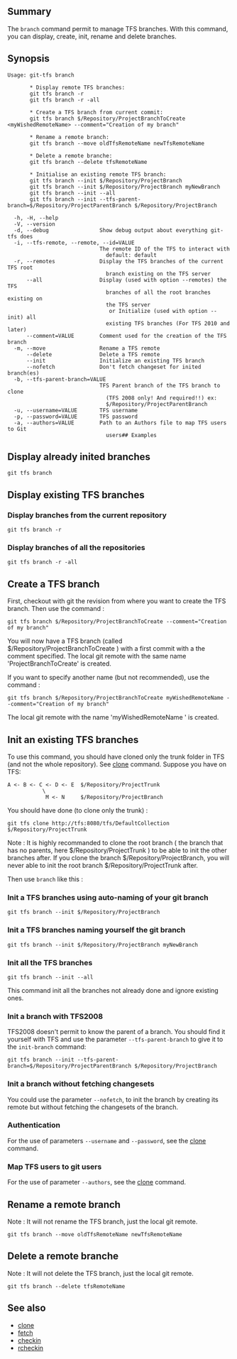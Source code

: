 ## Summary

The `branch` command permit to manage TFS branches. With this command, you can display, create, init, rename and delete branches.

## Synopsis
	Usage: git-tfs branch

		   * Display remote TFS branches:
		   git tfs branch -r
		   git tfs branch -r -all

		   * Create a TFS branch from current commit:
		   git tfs branch $/Repository/ProjectBranchToCreate <myWishedRemoteName> --comment="Creation of my branch"

		   * Rename a remote branch:
		   git tfs branch --move oldTfsRemoteName newTfsRemoteName

		   * Delete a remote branche:
		   git tfs branch --delete tfsRemoteName

		   * Initialise an existing remote TFS branch:
		   git tfs branch --init $/Repository/ProjectBranch
		   git tfs branch --init $/Repository/ProjectBranch myNewBranch
		   git tfs branch --init --all
		   git tfs branch --init --tfs-parent-branch=$/Repository/ProjectParentBranch $/Repository/ProjectBranch

	  -h, -H, --help
	  -V, --version
	  -d, --debug                Show debug output about everything git-tfs does
	  -i, --tfs-remote, --remote, --id=VALUE
								 The remote ID of the TFS to interact with
								   default: default
	  -r, --remotes              Display the TFS branches of the current TFS root
								   branch existing on the TFS server
		  --all                  Display (used with option --remotes) the TFS
								   branches of all the root branches existing on
								   the TFS server
									or Initialize (used with option --init) all
								   existing TFS branches (For TFS 2010 and later)
		  --comment=VALUE        Comment used for the creation of the TFS branch
	  -m, --move                 Rename a TFS remote
		  --delete               Delete a TFS remote
		  --init                 Initialize an existing TFS branch
		  --nofetch              Don't fetch changeset for inited branch(es)
	  -b, --tfs-parent-branch=VALUE
								 TFS Parent branch of the TFS branch to clone
								   (TFS 2008 only! And required!!) ex:
								   $/Repository/ProjectParentBranch
	  -u, --username=VALUE       TFS username
	  -p, --password=VALUE       TFS password
	  -a, --authors=VALUE        Path to an Authors file to map TFS users to Git
								   users## Examples

## Display already inited branches

    git tfs branch

## Display existing TFS branches

### Display branches from the current repository

    git tfs branch -r

### Display branches of all the repositories
    git tfs branch -r -all

## Create a TFS branch

First, checkout with git the revision from where you want to create the TFS branch. Then use the command :

    git tfs branch $/Repository/ProjectBranchToCreate --comment="Creation of my branch"

You will now have a TFS branch (called $/Repository/ProjectBranchToCreate ) with a first commit with a the comment specified. The local git remote with the same name 'ProjectBranchToCreate' is created.

If you want to specify another name (but not recommended), use the command :

    git tfs branch $/Repository/ProjectBranchToCreate myWishedRemoteName --comment="Creation of my branch"

 The local git remote with the name 'myWishedRemoteName ' is created.

## Init an existing TFS branches

To use this command, you should have cloned only the trunk folder in TFS (and not the whole repository). See [clone](clone.md) command.
Suppose you have on TFS:

    A <- B <- C <- D <- E  $/Repository/ProjectTrunk
               \                              
                M <- N     $/Repository/ProjectBranch

You should have done (to clone only the trunk) :

    git tfs clone http://tfs:8080/tfs/DefaultCollection $/Repository/ProjectTrunk

Note : It is highly recommanded to clone the root branch ( the branch that has no parents, here $/Repository/ProjectTrunk ) to be able to init the other branches after.
If you clone the branch $/Repository/ProjectBranch, you will never able to init the root branch $/Repository/ProjectTrunk after.

Then use `branch` like this :

### Init a TFS branches using auto-naming of your git branch
    git tfs branch --init $/Repository/ProjectBranch

### Init a TFS branches naming yourself the git branch
    git tfs branch --init $/Repository/ProjectBranch myNewBranch

### Init all the TFS branches
    git tfs branch --init --all
This command init all the branches not already done and ignore existing ones.

### Init a branch with TFS2008

TFS2008 doesn't permit to know the parent of a branch. You should find it yourself with TFS and use the parameter `--tfs-parent-branch` to give it to the `init-branch` command:

    git tfs branch --init --tfs-parent-branch=$/Repository/ProjectParentBranch $/Repository/ProjectBranch

### Init a branch without fetching changesets

You could use the parameter `--nofetch`, to init the branch by creating its remote but without fetching the changesets of the branch.

### Authentication

For the use of parameters `--username` and `--password`, see the [clone](clone.md) command.

### Map TFS users to git users

For the use of parameter `--authors`, see the [clone](clone.md) command.

## Rename a remote branch

Note : It will not rename the TFS branch, just the local git remote.

    git tfs branch --move oldTfsRemoteName newTfsRemoteName


## Delete a remote branche

Note : It will not delete the TFS branch, just the local git remote.

    git tfs branch --delete tfsRemoteName

## See also

* [clone](clone.md)
* [fetch](fetch.md)
* [checkin](checkin.md)
* [rcheckin](rcheckin.md)
